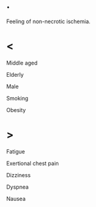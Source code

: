 # .

Feeling of non-necrotic ischemia.

# <

Middle aged

Elderly

Male

Smoking

Obesity

# >

Fatigue

Exertional chest pain

Dizziness

Dyspnea

Nausea

